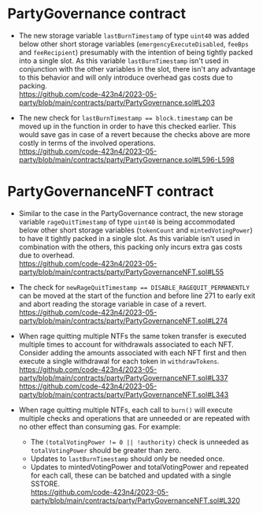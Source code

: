 # PartyGovernance contract

- The new storage variable `lastBurnTimestamp` of type `uint40` was added below other short storage variables (`emergencyExecuteDisabled`, `feeBps` and `feeRecipient`) presumably with the intention of being tightly packed into a single slot. As this variable `lastBurnTimestamp` isn't used in conjunction with the other variables in the slot, there isn't any advantage to this behavior and will only introduce overhead gas costs due to packing.  
  https://github.com/code-423n4/2023-05-party/blob/main/contracts/party/PartyGovernance.sol#L203
  
- The new check for `lastBurnTimestamp == block.timestamp` can be moved up in the function in order to have this checked earlier. This would save gas in case of a revert because the checks above are more costly in terms of the involved operations.  
  https://github.com/code-423n4/2023-05-party/blob/main/contracts/party/PartyGovernance.sol#L596-L598
  
# PartyGovernanceNFT contract

- Similar to the case in the PartyGovernance contract, the new storage variable `rageQuitTimestamp` of type `uint40` is being accommodated below other short storage variables (`tokenCount` and `mintedVotingPower`) to have it tightly packed in a single slot. As this variable isn't used in combination with the others, this packing only incurs extra gas costs due to overhead.  
  https://github.com/code-423n4/2023-05-party/blob/main/contracts/party/PartyGovernanceNFT.sol#L55

- The check for `newRageQuitTimestamp == DISABLE_RAGEQUIT_PERMANENTLY` can be moved at the start of the function and before line 271 to early exit and abort reading the storage variable in case of a revert.  
  https://github.com/code-423n4/2023-05-party/blob/main/contracts/party/PartyGovernanceNFT.sol#L274
  
- When rage quitting multiple NTFs the same token transfer is executed multiple times to account for withdrawals associated to each NFT. Consider adding the amounts associated with each NFT first and then execute a single withdrawal for each token in `withdrawTokens`.  
  https://github.com/code-423n4/2023-05-party/blob/main/contracts/party/PartyGovernanceNFT.sol#L337  
  https://github.com/code-423n4/2023-05-party/blob/main/contracts/party/PartyGovernanceNFT.sol#L343

- When rage quitting multiple NTFs, each call to `burn()` will execute multiple checks and operations that are unneeded or are repeated with no other effect than consuming gas. For example:
  - The `(totalVotingPower != 0 || !authority)` check is unneeded as `totalVotingPower` should be greater than zero.
  - Updates to `lastBurnTimestamp` should only be needed once.
  - Updates to mintedVotingPower and totalVotingPower and repeated for each call, these can be batched and updated with a single SSTORE.  
  https://github.com/code-423n4/2023-05-party/blob/main/contracts/party/PartyGovernanceNFT.sol#L320
